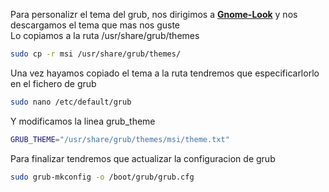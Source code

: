Para personalizr el tema del grub, nos dirigimos a **[Gnome-Look](https://www.gnome-look.org/s/Gnome/browse/)** y nos descargamos el tema que mas nos guste  
Lo copiamos a la ruta /usr/share/grub/themes
```bash
sudo cp -r msi /usr/share/grub/themes/
```
Una vez hayamos copiado el tema a la ruta tendremos que especificarlorlo en el fichero de grub
```bash
sudo nano /etc/default/grub
```
Y modificamos la linea grub_theme
```bash
GRUB_THEME="/usr/share/grub/themes/msi/theme.txt"
```
Para finalizar tendremos que actualizar la configuracion de grub
```bash
sudo grub-mkconfig -o /boot/grub/grub.cfg
```
